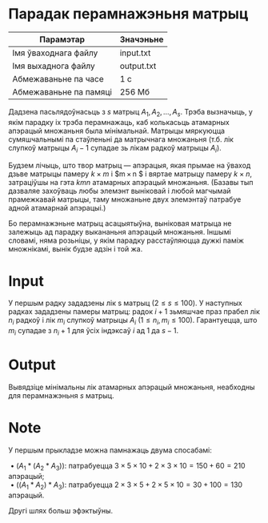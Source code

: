 # Парадак перамнажэньня матрыц

|        Парамэтар        |   Значэньне   |
|  --------------------   | ------------- |
|  Імя ўваходнага файлу   |    input.txt  |
|   Імя выхаднога файлу   |    output.txt |
|   Абмежаваньне па часе  |      1 с      |
|  Абмежаваньне па памяці |   256 Мб      |

Дадзена пасьлядоўнасьць з $s$ матрыц $A_1,  A_2, …, A_s.$ Трэба вызначыць, у якім парадку іх трэба перамнажаць, каб колькасьць атамарных апэрацый множаньня была мінімальнай. Матрыцы мяркуюцца сумяшчальнымі па стаўленьні да матрычнага множаньня (т.б. лік слупкоў матрыцы $A_і − 1$ супадае зь лікам радкоў матрыцы $A_і).$

Будзем лічыць, што твор матрыц — апэрацыя, якая прымае на ўваход дзьве матрыцы памеру $k × m$ і $m × n $ і вяртае матрыцу памеру $k × n$, затраціўшы на гэта $kmn$ атамарных апэрацый множаньня. (Базавы тып дазваляе захоўваць любы элемэнт выніковай і любой магчымай прамежкавай матрыцы, таму множаньне двух элемэнтаў патрабуе адной атамарнай апэрацыі.)

Бо перамнажэньне матрыц асацыятыўна, выніковая матрыца не залежыць ад парадку выкананьня апэрацый множаньня. Іншымі словамі, няма розьніцы, у якім парадку расстаўляюцца дужкі паміж множнікамі, вынік будзе адзін і той жа.

# Іnput
У першым радку зададзены лік s матрыц $(2 ≤ s ≤ 100).$ У наступных радках зададзены памеры матрыц: радок $і + 1$ зьмяшчае праз прабел лік $n_і$ радкоў і лік $m_і$ слупкоў матрыцы $A_і$ $(1 ≤ n_і, m_і ≤ 100).$ Гарантуецца, што $m_і$ супадае з $n_і + 1$ для ўсіх індэксаў $і$ ад $1$ да $s − 1.$

# Output
Вывядзіце мінімальны лік атамарных апэрацый множаньня, неабходны для перамнажэньня $s$ матрыц.

# Note
У першым прыкладзе можна памнажаць двума спосабамі:</br>

&nbsp;• $(A_1 * (A_2 * A_3)):$ патрабуецца $3 × 5 × 10 + 2 × 3 × 10 = 150 + 60 = 210$ апэрацый;</br>
&nbsp;• $((A_1 * A_2) * A_3):$ патрабуецца $2 × 3 × 5 + 2 × 5 × 10 = 30 + 100 = 130$ апэрацый.</br>

Другі шлях больш эфэктыўны.
